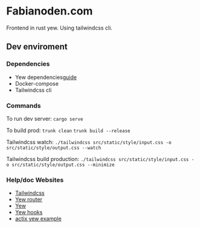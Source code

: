 # Fabianoden.com

Frontend in rust yew. Using tailwindcss cli.

## Dev enviroment

### Dependencies

- Yew dependencies[guide](https://yew.rs/docs/getting-started/introductionl)
- Docker-compose
- Tailwindcss cli

### Commands

To run dev server:
`cargo serve`

To build prod:
`trunk clean`
`trunk build --release`

Tailwindcss watch:
`./tailwindcss src/static/style/input.css -o src/static/style/output.css --watch`

Tailwindcss build production:
`./tailwindcss src/static/style/input.css -o src/static/style/output.css --minimize`

### Help/doc Websites

- [Tailwindcss](https://tailwindcss.com/docs)
- [Yew router](https://yew.rs/docs/concepts/router)
- [Yew](https://yew.rs/docs/getting-started/introduction)
- [Yew hooks](https://docs.rs/yew-hooks/latest/yew_hooks/index.html)
- [actix yew example](https://github.com/security-union/yew-actix-template/blob/main/actix-api/src/main.rs)
